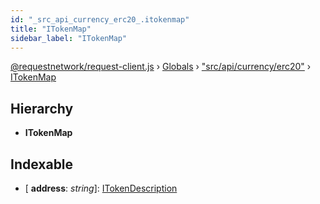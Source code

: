 ```yaml
---
id: "_src_api_currency_erc20_.itokenmap"
title: "ITokenMap"
sidebar_label: "ITokenMap"
---
```


[@requestnetwork/request-client.js](../index.md) › [Globals](../globals.md) › ["src/api/currency/erc20"](../modules/_src_api_currency_erc20_.md) › [ITokenMap](_src_api_currency_erc20_.itokenmap.md)

## Hierarchy

* **ITokenMap**

## Indexable

* \[ **address**: *string*\]: [ITokenDescription](_src_api_currency_erc20_.itokendescription.md)
